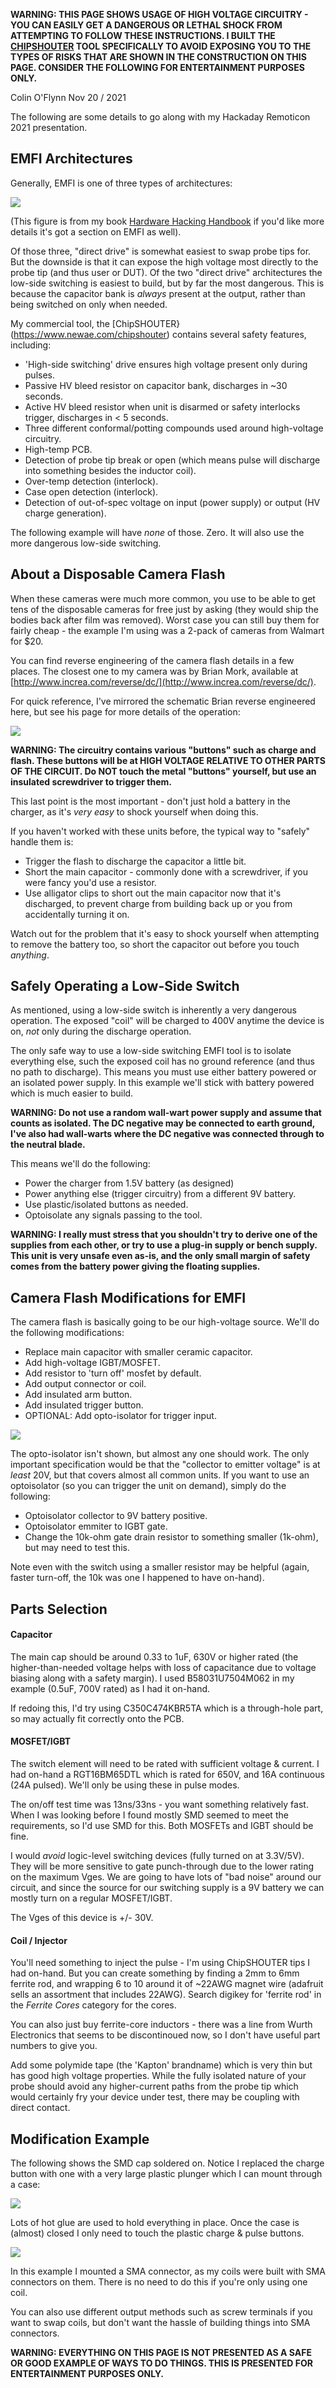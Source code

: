 
**WARNING: THIS PAGE SHOWS USAGE OF HIGH VOLTAGE CIRCUITRY - YOU CAN EASILY GET A DANGEROUS OR LETHAL SHOCK FROM ATTEMPTING TO FOLLOW THESE INSTRUCTIONS. I BUILT THE [CHIPSHOUTER](https://www.newae.com/chipshouter) TOOL SPECIFICALLY TO AVOID EXPOSING YOU TO THE TYPES OF RISKS THAT ARE SHOWN IN THE CONSTRUCTION ON THIS PAGE. CONSIDER THE FOLLOWING FOR ENTERTAINMENT PURPOSES ONLY.**

Colin O'Flynn
Nov 20 / 2021

The following are some details to go along with my Hackaday Remoticon 2021 presentation.

## EMFI Architectures

Generally, EMFI is one of three types of architectures:

![](img/emfi_types.png)

(This figure is from my book [Hardware Hacking Handbook](https://nostarch.com/hardwarehacking) if you'd like more details it's got a section on EMFI as well).

Of those three, "direct drive" is somewhat easiest to swap probe tips for. But the downside is that it can expose the high voltage most directly to the probe tip (and thus user or DUT). Of the two "direct drive" architectures the low-side switching is easiest to build, but by far the most dangerous. This is because the capacitor bank is *always* present at the output, rather than being switched on only when needed.

My commercial tool, the [ChipSHOUTER}(https://www.newae.com/chipshouter) contains several safety features, including:

* 'High-side switching' drive ensures high voltage present only during pulses.
* Passive HV bleed resistor on capacitor bank, discharges in ~30 seconds.
* Active HV bleed resistor when unit is disarmed or safety interlocks trigger, discharges in < 5 seconds.
* Three different conformal/potting compounds used around high-voltage circuitry.
* High-temp PCB.
* Detection of probe tip break or open (which means pulse will discharge into something besides the inductor coil).
* Over-temp detection (interlock).
* Case open detection (interlock).
* Detection of out-of-spec voltage on input (power supply) or output (HV charge generation).

The following example will have *none* of those. Zero. It will also use the more dangerous low-side switching.

## About a Disposable Camera Flash

When these cameras were much more common, you use to be able to get tens of the disposable cameras for free just by asking (they would ship the bodies back after film was removed). Worst case you can still buy them for fairly cheap - the example I'm using was a 2-pack of cameras from Walmart for $20. 

You can find reverse engineering of the camera flash details in a few places. The closest one to my camera was by Brian Mork, available at [http://www.increa.com/reverse/dc/](http://www.increa.com/reverse/dc/).

For quick reference, I've mirrored the schematic Brian reverse engineered here, but see his page for more details of the operation:

![](img/brian_monk_dcschem.gif)

**WARNING: The circuitry contains various "buttons" such as charge and flash. These buttons will be at HIGH VOLTAGE RELATIVE TO OTHER PARTS OF THE CIRCUIT. Do NOT touch the metal "buttons" yourself, but use an insulated screwdriver to trigger them.**

This last point is the most important - don't just hold a battery in the charger, as it's *very easy* to shock yourself when doing this.

If you haven't worked with these units before, the typical way to "safely" handle them is:

* Trigger the flash to discharge the capacitor a little bit.
* Short the main capacitor - commonly done with a screwdriver, if you were fancy you'd use a resistor.
* Use alligator clips to short out the main capacitor now that it's discharged, to prevent charge from building back up or you from accidentally turning it on.

Watch out for the problem that it's easy to shock yourself when attempting to remove the battery too, so short the capacitor out before you touch *anything*.

## Safely Operating a Low-Side Switch

As mentioned, using a low-side switch is inherently a very dangerous operation. The exposed "coil" will be charged to 400V anytime the device is on, *not* only during the discharge operation.

The only safe way to use a low-side switching EMFI tool is to isolate everything else, such the exposed coil has no ground reference (and thus no path to discharge). This means you must use either battery powered or an isolated power supply. In this example we'll stick with battery powered which is much easier to build.

**WARNING: Do not use a random wall-wart power supply and assume that counts as isolated. The DC negative may be connected to earth ground, I've also had wall-warts where the DC negative was connected through to the neutral blade.**

This means we'll do the following:

* Power the charger from 1.5V battery (as designed)
* Power anything else (trigger circuitry) from a different 9V battery.
* Use plastic/isolated buttons as needed.
* Optoisolate any signals passing to the tool.

**WARNING: I really must stress that you shouldn't try to derive one of the supplies from each other, or try to use a plug-in supply or bench supply. This unit is very unsafe even as-is, and the only small margin of safety comes from the battery power giving the floating supplies.**

## Camera Flash Modifications for EMFI

The camera flash is basically going to be our high-voltage source. We'll do the following modifications:

* Replace main capacitor with smaller ceramic capacitor.
* Add high-voltage IGBT/MOSFET.
* Add resistor to 'turn off' mosfet by default.
* Add output connector or coil.
* Add insulated arm button.
* Add insulated trigger button.
* OPTIONAL: Add opto-isolator for trigger input.

![](img/dangerous-emfi-crap.png)

The opto-isolator isn't shown, but almost any one should work. The only important specification would be that the "collector to emitter voltage" is at *least* 20V, but that covers almost all common units. If you want to use an optoisolator (so you can trigger the unit on demand), simply do the following:

* Optoisolator collector to 9V battery positive.
* Optoisolator emmiter to IGBT gate.
* Change the 10k-ohm gate drain resistor to something smaller (1k-ohm), but may need to test this.

Note even with the switch using a smaller resistor may be helpful (again, faster turn-off, the 10k was one I happened to have on-hand).

## Parts Selection

#### Capacitor
The main cap should be around 0.33 to 1uF, 630V or higher rated (the higher-than-needed voltage helps with loss of capacitance due to voltage biasing along with a safety margin). I used B58031U7504M062 in my example (0.5uF, 700V rated) as I had it on-hand.

If redoing this, I'd try using C350C474KBR5TA which is a through-hole part, so may actually fit correctly onto the PCB.

#### MOSFET/IGBT

The switch element will need to be rated with sufficient voltage & current. I had on-hand a RGT16BM65DTL which is rated for 650V, and 16A continuous (24A pulsed). We'll only be using these in pulse modes.

The on/off test time was 13ns/33ns - you want something relatively fast. When I was looking before I found mostly SMD seemed to meet the requirements, so I'd use SMD for this. Both MOSFETs and IGBT should be fine.

I would *avoid* logic-level switching devices (fully turned on at 3.3V/5V). They will be more sensitive to gate punch-through due to the lower rating on the maximum Vges. We are going to have lots of "bad noise" around our circuit, and since the source for our switching supply is a 9V battery we can mostly turn on a regular MOSFET/IGBT.

The Vges of this device is +/- 30V.


#### Coil / Injector

You'll need something to inject the pulse - I'm using ChipSHOUTER tips I had on-hand. But you can create something by finding a 2mm to 6mm ferrite rod, and wrapping 6 to 10 around it of ~22AWG magnet wire (adafruit sells an assortment that includes 22AWG). Search digikey for 'ferrite rod' in the *Ferrite Cores* category for the cores.

You can also just buy ferrite-core inductors - there was a line from Wurth Electronics that seems to be discontinoued now, so I don't have useful part numbers to give you.

Add some polymide tape (the 'Kapton' brandname) which is very thin but has good high voltage properties. While the fully isolated nature of your probe should avoid any higher-current paths from the probe tip which would certainly fry your device under test, there may be coupling with direct contact.

## Modification Example

The following shows the SMD cap soldered on. Notice I replaced the charge button with one with a very large plastic plunger which I can mount through a case:

![](img/jank1.jpg)

Lots of hot glue are used to hold everything in place. Once the case is (almost) closed I only need to touch the plastic charge & pulse buttons.

![](img/jank2.jpg)

In this example I mounted a SMA connector, as my coils were built with SMA connectors on them. There is no need to do this if you're only using one coil.

You can also use different output methods such as screw terminals if you want to swap coils, but don't want the hassle of building things into SMA connectors.

**WARNING: EVERYTHING ON THIS PAGE IS NOT PRESENTED AS A SAFE OR GOOD EXAMPLE OF WAYS TO DO THINGS. THIS IS PRESENTED FOR ENTERTAINMENT PURPOSES ONLY.**